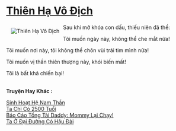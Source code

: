 <a href="https://truyentiki.com/thien-ha-vo-dich.33736/" title="Thiên Hạ Vô Địch"><h1>Thiên Hạ Vô Địch</h1></a><div style="display:table"><img align="right" style="float: left; padding: 10px;" src="https://truyentiki.com/a/img/str/src/33736.jpg" alt="Thiên Hạ Vô Địch">Sau khi mở khóa con dấu, thiếu niên đã thề: <p></p> Tôi muốn ngày này, không thể che mắt nữa! <p></p> Tôi muốn nơi này, tôi không thể chôn vùi trái tim mình nữa! <p></p> Tôi muốn vị thần thiên thượng này, khói biến mất! <p></p> Tôi là bất khả chiến bại!</div><p><br><b>Truyện Hay Khác :</b></p><a href="https://truyentiki.com/sinh-hoat-he-nam-than.33735/" alt="Sinh Hoạt Hệ Nam Thần">Sinh Hoạt Hệ Nam Thần</a><br/><a href="https://truyentiki.wordpress.com/2020/06/08/ta-chi-co-2500-tuoi/" alt="Ta Chỉ Có 2500 Tuổi">Ta Chỉ Có 2500 Tuổi</a><br/><a href="https://truyentiki.wordpress.com/2020/06/08/bao-cao-tong-tai-daddy-mommy-lai-chay/" alt="Báo Cáo Tổng Tài Daddy: Mommy Lại Chạy!">Báo Cáo Tổng Tài Daddy: Mommy Lại Chạy!</a><br/><a href="https://github.com/nownovels/top500/tree/master/truyenhay/33804/" alt="Ta Ở Đại Đường Có Hậu Đài">Ta Ở Đại Đường Có Hậu Đài</a><br/>